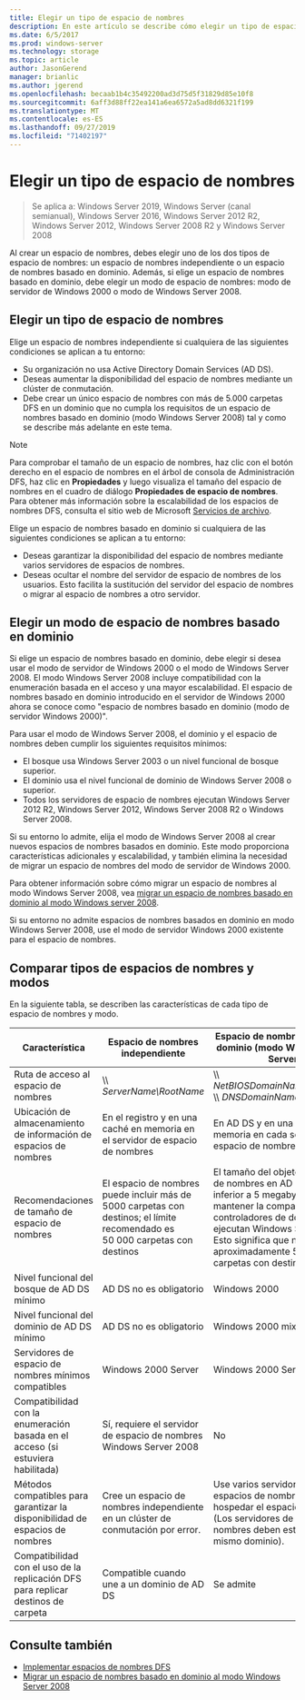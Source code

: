 ```yaml
---
title: Elegir un tipo de espacio de nombres
description: En este artículo se describe cómo elegir un tipo de espacio de nombres.
ms.date: 6/5/2017
ms.prod: windows-server
ms.technology: storage
ms.topic: article
author: JasonGerend
manager: brianlic
ms.author: jgerend
ms.openlocfilehash: becaab1b4c35492200ad3d75d5f31829d85e10f8
ms.sourcegitcommit: 6aff3d88ff22ea141a6ea6572a5ad8dd6321f199
ms.translationtype: MT
ms.contentlocale: es-ES
ms.lasthandoff: 09/27/2019
ms.locfileid: "71402197"
---
```

# <a name="choose-a-namespace-type"></a>Elegir un tipo de espacio de nombres

> Se aplica a: Windows Server 2019, Windows Server (canal semianual), Windows Server 2016, Windows Server 2012 R2, Windows Server 2012, Windows Server 2008 R2 y Windows Server 2008

Al crear un espacio de nombres, debes elegir uno de los dos tipos de espacio de nombres: un espacio de nombres independiente o un espacio de nombres basado en dominio. Además, si elige un espacio de nombres basado en dominio, debe elegir un modo de espacio de nombres: modo de servidor de Windows 2000 o modo de Windows Server 2008.

## <a name="choosing-a-namespace-type"></a>Elegir un tipo de espacio de nombres

Elige un espacio de nombres independiente si cualquiera de las siguientes condiciones se aplican a tu entorno:

-   Su organización no usa Active Directory Domain Services (AD DS).
-   Deseas aumentar la disponibilidad del espacio de nombres mediante un clúster de conmutación.
-   Debe crear un único espacio de nombres con más de 5.000 carpetas DFS en un dominio que no cumpla los requisitos de un espacio de nombres basado en dominio (modo Windows Server 2008) tal y como se describe más adelante en este tema.

> [!NOTE]
> Para comprobar el tamaño de un espacio de nombres, haz clic con el botón derecho en el espacio de nombres en el árbol de consola de Administración DFS, haz clic en **Propiedades** y luego visualiza el tamaño del espacio de nombres en el cuadro de diálogo **Propiedades de espacio de nombres**. Para obtener más información sobre la escalabilidad de los espacios de nombres DFS, consulta el sitio web de Microsoft [Servicios de archivo](https://technet.microsoft.com/library/cc771548.aspx).

Elige un espacio de nombres basado en dominio si cualquiera de las siguientes condiciones se aplican a tu entorno:

-   Deseas garantizar la disponibilidad del espacio de nombres mediante varios servidores de espacios de nombres.
-   Deseas ocultar el nombre del servidor de espacio de nombres de los usuarios. Esto facilita la sustitución del servidor del espacio de nombres o migrar al espacio de nombres a otro servidor.

## <a name="choosing-a-domain-based-namespace-mode"></a>Elegir un modo de espacio de nombres basado en dominio

Si elige un espacio de nombres basado en dominio, debe elegir si desea usar el modo de servidor de Windows 2000 o el modo de Windows Server 2008. El modo Windows Server 2008 incluye compatibilidad con la enumeración basada en el acceso y una mayor escalabilidad. El espacio de nombres basado en dominio introducido en el servidor de Windows 2000 ahora se conoce como "espacio de nombres basado en dominio (modo de servidor Windows 2000)".

Para usar el modo de Windows Server 2008, el dominio y el espacio de nombres deben cumplir los siguientes requisitos mínimos:

-   El bosque usa Windows Server 2003 o un nivel funcional de bosque superior.
-   El dominio usa el nivel funcional de dominio de Windows Server 2008 o superior.
-   Todos los servidores de espacio de nombres ejecutan Windows Server 2012 R2, Windows Server 2012, Windows Server 2008 R2 o Windows Server 2008.

Si su entorno lo admite, elija el modo de Windows Server 2008 al crear nuevos espacios de nombres basados en dominio. Este modo proporciona características adicionales y escalabilidad, y también elimina la necesidad de migrar un espacio de nombres del modo de servidor de Windows 2000.

Para obtener información sobre cómo migrar un espacio de nombres al modo Windows Server 2008, vea [migrar un espacio de nombres basado en dominio al modo Windows server 2008](migrate-a-domain-based-namespace-to-windows-server-2008-mode.md).

Si su entorno no admite espacios de nombres basados en dominio en modo Windows Server 2008, use el modo de servidor Windows 2000 existente para el espacio de nombres.

## <a name="comparing-namespace-types-and-modes"></a>Comparar tipos de espacios de nombres y modos

En la siguiente tabla, se describen las características de cada tipo de espacio de nombres y modo.

|Característica|Espacio de nombres independiente|Espacio de nombres basado en dominio (modo Windows 2000 Server) |Espacio de nombres basado en dominio (modo Windows Server 2008) | 
|---|---|---|---|
|Ruta de acceso al espacio de nombres|\\\ *ServerName\RootName* |\\\ *NetBIOSDomainName\RootName* <br />\\\ *DNSDomainName\RootName*|\\\ *NetBIOSDomainName\RootName* <br /> \\\ *DNSDomainName\RootName*|
|Ubicación de almacenamiento de información de espacios de nombres|En el registro y en una caché en memoria en el servidor de espacio de nombres|En AD DS y en una caché en memoria en cada servidor de espacio de nombres|En AD DS y en una caché en memoria en cada servidor de espacio de nombres|
|Recomendaciones de tamaño de espacio de nombres|El espacio de nombres puede incluir más de 5000 carpetas con destinos; el límite recomendado es 50 000 carpetas con destinos|El tamaño del objeto de espacio de nombres en AD DS debe ser inferior a 5 megabytes (MB) para mantener la compatibilidad con controladores de dominio que no ejecutan Windows Server 2008. Esto significa que no más de aproximadamente 5000 carpetas con destinos.|El espacio de nombres puede incluir más de 5000 carpetas con destinos; el límite recomendado es 50 000 carpetas con destinos |
|Nivel funcional del bosque de AD DS mínimo|AD DS no es obligatorio|Windows 2000|Windows Server 2003|
|Nivel funcional del dominio de AD DS mínimo|AD DS no es obligatorio|Windows 2000 mixto|Windows Server 2008|
|Servidores de espacio de nombres mínimos compatibles|Windows 2000 Server|Windows 2000 Server|Windows Server 2008|
|Compatibilidad con la enumeración basada en el acceso (si estuviera habilitada)|Sí, requiere el servidor de espacio de nombres Windows Server 2008|No|Sí|
|Métodos compatibles para garantizar la disponibilidad de espacios de nombres|Cree un espacio de nombres independiente en un clúster de conmutación por error.|Use varios servidores de espacios de nombres para hospedar el espacio de nombres. (Los servidores de espacios de nombres deben estar en el mismo dominio).|Use varios servidores de espacios de nombres para hospedar el espacio de nombres. (Los servidores de espacios de nombres deben estar en el mismo dominio).|
|Compatibilidad con el uso de la replicación DFS para replicar destinos de carpeta|Compatible cuando une a un dominio de AD DS|Se admite|Se admite|

## <a name="see-also"></a>Consulte también

-   [Implementar espacios de nombres DFS](deploying-dfs-namespaces.md)
-   [Migrar un espacio de nombres basado en dominio al modo Windows Server 2008](migrate-a-domain-based-namespace-to-windows-server-2008-mode.md)


